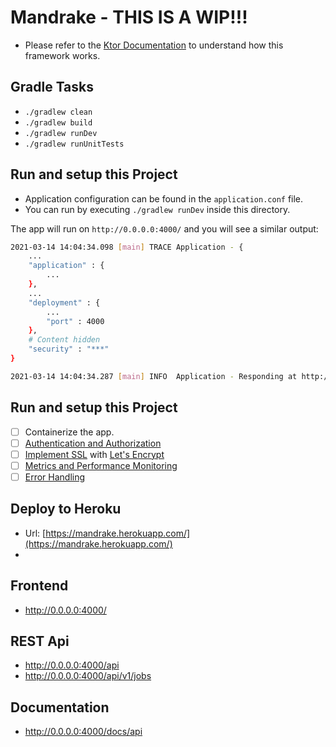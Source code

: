 # Mandrake - THIS IS A WIP!!!

 - Please refer to the [Ktor Documentation](https://ktor.io/) to understand how this framework works. 

## Gradle Tasks

 - `./gradlew clean`
 - `./gradlew build`
 - `./gradlew runDev`
 - `./gradlew runUnitTests`

## Run and setup this Project
 
 - Application configuration can be found in the `application.conf` file. 
 - You can run by executing `./gradlew runDev` inside this directory.

The app will run on `http://0.0.0.0:4000/` and you will see a similar output:

```bash 
2021-03-14 14:04:34.098 [main] TRACE Application - {
    ...
    "application" : {
        ...
    },
    ...
    "deployment" : {
        ...
        "port" : 4000
    },
    # Content hidden
    "security" : "***"
}

2021-03-14 14:04:34.287 [main] INFO  Application - Responding at http://0.0.0.0:4000
```
## Run and setup this Project

 - [ ] Containerize the app. 
 - [ ] [Authentication and Authorization](https://ktor.io/docs/authentication.html)
 - [ ] [Implement SSL](https://ktor.io/docs/ssl.html) with [Let's Encrypt](https://letsencrypt.org/)
 - [ ] [Metrics and Performance Monitoring](https://ktor.io/docs/dropwizard-metrics.html)
 - [ ] [Error Handling](https://ktor.io/docs/status-pages.html)

## Deploy to Heroku

 - Url: [https://mandrake.herokuapp.com/](https://mandrake.herokuapp.com/)
 - 

## Frontend

 - http://0.0.0.0:4000/

## REST Api

 - http://0.0.0.0:4000/api
 - http://0.0.0.0:4000/api/v1/jobs

## Documentation

 - http://0.0.0.0:4000/docs/api
